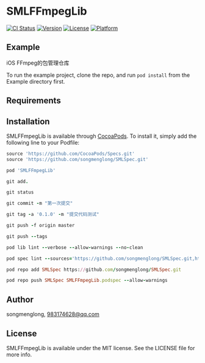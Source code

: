 # SMLFFmpegLib

[![CI Status](https://img.shields.io/travis/songmenglong/SMLFFmpegLib.svg?style=flat)](https://travis-ci.org/songmenglong/SMLFFmpegLib)
[![Version](https://img.shields.io/cocoapods/v/SMLFFmpegLib.svg?style=flat)](https://cocoapods.org/pods/SMLFFmpegLib)
[![License](https://img.shields.io/cocoapods/l/SMLFFmpegLib.svg?style=flat)](https://cocoapods.org/pods/SMLFFmpegLib)
[![Platform](https://img.shields.io/cocoapods/p/SMLFFmpegLib.svg?style=flat)](https://cocoapods.org/pods/SMLFFmpegLib)

## Example

iOS FFmpeg的包管理仓库




To run the example project, clone the repo, and run `pod install` from the Example directory first.

## Requirements

## Installation

SMLFFmpegLib is available through [CocoaPods](https://cocoapods.org). To install
it, simply add the following line to your Podfile:

```ruby
source 'https://github.com/CocoaPods/Specs.git'
source 'https://github.com/songmenglong/SMLSpec.git'

pod 'SMLFFmpegLib'
```

```ruby
git add.

git status

git commit -m "第一次提交"

git tag -a '0.1.0' -m "提交代码测试"

git push -f origin master

git push --tags

pod lib lint --verbose --allow-warnings --no-clean

pod spec lint --sources='https://github.com/songmenglong/SMLSpec.git,https://github.com/CocoaPods/Specs.git' --allow-warnings

pod repo add SMLSpec https://github.com/songmenglong/SMLSpec.git

pod repo push SMLSpec SMLFFmpegLib.podspec --allow-warnings
```


## Author

songmenglong, 983174628@qq.com

## License

SMLFFmpegLib is available under the MIT license. See the LICENSE file for more info.
